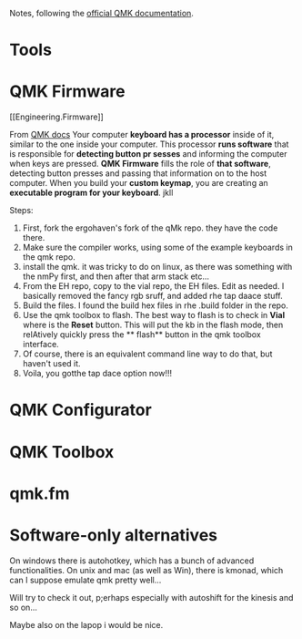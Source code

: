 
Notes, following the [official QMK documentation](https://docs.qmk.fm/).



# Tools

# QMK Firmware
[[Engineering.Firmware]]


From [QMK docs](https://docs.qmk.fm/#/newbs)
Your computer **keyboard has a processor** inside of it, similar to the one inside your computer. This processor **runs software** that is responsible for **detecting button pr
sesses** and informing the computer when keys are pressed. **QMK Firmware** fills the role of **that software**, detecting button presses and passing that information on to the host computer. When you build your **custom keymap**, you are creating an **executable program for your keyboard**.
jkll




Steps:
1. First, fork the ergohaven's fork of the qMk repo. they have the code there.
2. Make sure the compiler works, using some of the example keyboards in the qmk repo.
3. install the qmk. it was tricky to do on linux, as there was something with the nmPy first, and then after that arm stack etc...
4. From the EH repo, copy to the vial repo, the EH files. Edit as needed. I basically removed the fancy rgb sruff, and added rhe tap daace stuff. 
5. Build the files. I found the build hex files in rhe .build folder in the repo.
6. Use the qmk toolbox to flash. The best way to flash is to check in **Vial** where is the **Reset** button. This will put the kb in the flash mode, then relAtively quickly press the ** flash** button in the qmk toolbox interface. 
7. Of course, there is an equivalent command line way to do that, but haven't used it.
8. Voila, you gotthe tap dace option now!!!




# QMK Configurator


# QMK Toolbox 

# qmk.fm




# Software-only alternatives

On windows there is autohotkey, which has a bunch of advanced functionalities.
On unix and mac (as well as Win), there is  kmonad, which can I suppose emulate qmk pretty well...

Will try to check it out, p;erhaps especially with autoshift for the kinesis and so on...

Maybe also on the lapop i would be nice.

